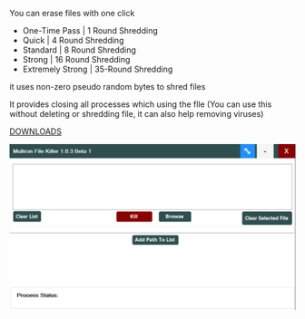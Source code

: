 You can erase files with one click

- One-Time Pass | 1 Round Shredding
- Quick | 4 Round Shredding
- Standard | 8 Round Shredding
- Strong | 16 Round Shredding
- Extremely Strong | 35-Round Shredding

it uses non-zero pseudo random bytes to shred files

It provides closing all processes which using the flle (You can use this without deleting or shredding file, it can also help removing viruses)

[DOWNLOADS](https://github.com/drwellss/MultronFkiller/releases)

![alt text](https://github.com/drwellss/MultronFkiller/blob/mfk_102_rls/mfk.png?raw=true)
